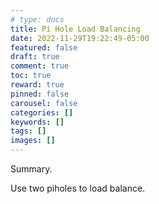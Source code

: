 ```yaml
---
# type: docs 
title: Pi Hole Load Balancing
date: 2022-11-29T19:22:49-05:00
featured: false
draft: true
comment: true
toc: true
reward: true
pinned: false
carousel: false
categories: []
keywords: []
tags: []
images: []
---
```


Summary.

<!--more-->

Use two piholes to load balance.

